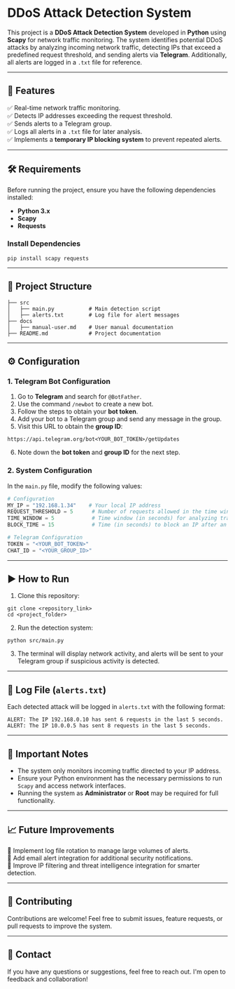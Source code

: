 # DDoS Attack Detection System

This project is a **DDoS Attack Detection System** developed in **Python** using **Scapy** for network traffic monitoring. The system identifies potential DDoS attacks by analyzing incoming network traffic, detecting IPs that exceed a predefined request threshold, and sending alerts via **Telegram**. Additionally, all alerts are logged in a `.txt` file for reference.

---

## 🚀 Features

✅ Real-time network traffic monitoring.  
✅ Detects IP addresses exceeding the request threshold.  
✅ Sends alerts to a Telegram group.  
✅ Logs all alerts in a `.txt` file for later analysis.  
✅ Implements a **temporary IP blocking system** to prevent repeated alerts.  

---

## 🛠️ Requirements

Before running the project, ensure you have the following dependencies installed:

- **Python 3.x**
- **Scapy**
- **Requests**

### Install Dependencies
```
pip install scapy requests
```

---

## 📂 Project Structure
```
├── src
│   ├── main.py           # Main detection script
│   ├── alerts.txt        # Log file for alert messages
├── docs
│   ├── manual-user.md    # User manual documentation
├── README.md             # Project documentation
```

---

## ⚙️ Configuration

### 1. Telegram Bot Configuration
1. Go to **Telegram** and search for `@BotFather`.
2. Use the command `/newbot` to create a new bot.
3. Follow the steps to obtain your **bot token**.
4. Add your bot to a Telegram group and send any message in the group.
5. Visit this URL to obtain the **group ID**:  
```
https://api.telegram.org/bot<YOUR_BOT_TOKEN>/getUpdates
```
6. Note down the **bot token** and **group ID** for the next step.

### 2. System Configuration
In the `main.py` file, modify the following values:

```python
# Configuration
MY_IP = "192.168.1.34"    # Your local IP address
REQUEST_THRESHOLD = 5      # Number of requests allowed in the time window
TIME_WINDOW = 5            # Time window (in seconds) for analyzing traffic
BLOCK_TIME = 15            # Time (in seconds) to block an IP after an alert

# Telegram Configuration
TOKEN = "<YOUR_BOT_TOKEN>"
CHAT_ID = "<YOUR_GROUP_ID>"
```

---

## ▶️ How to Run

1. Clone this repository:
```
git clone <repository_link>
cd <project_folder>
```

2. Run the detection system:
```
python src/main.py
```

3. The terminal will display network activity, and alerts will be sent to your Telegram group if suspicious activity is detected.

---

## 📄 Log File (`alerts.txt`)
Each detected attack will be logged in `alerts.txt` with the following format:
```
ALERT: The IP 192.168.0.10 has sent 6 requests in the last 5 seconds.
ALERT: The IP 10.0.0.5 has sent 8 requests in the last 5 seconds.
```

---

## 🚨 Important Notes

- The system only monitors incoming traffic directed to your IP address.
- Ensure your Python environment has the necessary permissions to run `Scapy` and access network interfaces.
- Running the system as **Administrator** or **Root** may be required for full functionality.

---

## 📈 Future Improvements

🔹 Implement log file rotation to manage large volumes of alerts.  
🔹 Add email alert integration for additional security notifications.  
🔹 Improve IP filtering and threat intelligence integration for smarter detection.

---

## 🤝 Contributing
Contributions are welcome! Feel free to submit issues, feature requests, or pull requests to improve the system.

---

## 📧 Contact
If you have any questions or suggestions, feel free to reach out. I'm open to feedback and collaboration!


